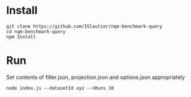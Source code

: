 # Install

```
git clone https://github.com/IGlautier/nqm-benchmark-query
cd nqm-benchmark-query
npm Install
```

# Run

Set contents of filter.json, projection.json and options.json appropriately

```
node index.js --datasetId xyz --nRuns 10
```

